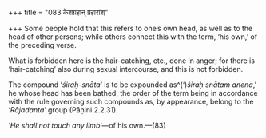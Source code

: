 +++
title = "083 केशग्रहान् प्रहारांश्"

+++
Some people hold that this refers to one’s own head, as well as to the
head of other persons; while others connect this with the term, ‘his
own,’ of the preceding verse.

What is forbidden here is the hair-catching, etc., done in anger; for
there is ‘hair-catching’ also during sexual intercourse, and this is not
forbidden.

The compound ‘*śiraḥ-snāta*’ is to be expounded as^(‘)*śiraḥ snātam
anena*,’ he whose head has been bathed, the order of the term being in
accordance with the rule governing such compounds as, by appearance,
belong to the ‘*Rājadanta*’ group (Pāṇini 2.2.31).

‘*He shall not touch any limb*’—of his own.—(83)


